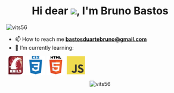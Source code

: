 <h1 align="center">Hi dear <img src="https://raw.githubusercontent.com/kaueMarques/kaueMarques/master/hi.gif" width="30px">, I'm Bruno Bastos</h1>

<p align="left"> <img src="https://komarev.com/ghpvc/?username=vits56" alt="vits56" /> </p>


- 📫 How to reach me **bastosduartebruno@gmail.com**
- 🌱 I’m currently learning:
 <p align="left">
         <img src="https://raw.githubusercontent.com/devicons/devicon/master/icons/rails/rails-original-wordmark.svg"alt="css3"  width="50" height="50"/>
         <img src="https://raw.githubusercontent.com/devicons/devicon/master/icons/css3/css3-plain-wordmark.svg" alt="css3"  width="50" height="50"/>
         <img src="https://raw.githubusercontent.com/devicons/devicon/master/icons/html5/html5-original-wordmark.svg" alt="html5"  width="50" height="50"/>
         <img src="https://raw.githubusercontent.com/devicons/devicon/master/icons/javascript/javascript-original.svg" alt="javascript" width="50" height="50"/>
         <p align="center">

  

  
  <img src="https://github-readme-stats.vercel.app/api?username=vits56&show_icons=true" alt="vits56"/> 
</p>
